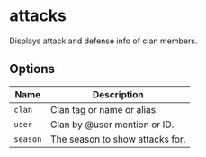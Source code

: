 # attacks

Displays attack and defense info of clan members.

## Options

| Name     | Description                     |
| -------- | ------------------------------- |
| `clan`   | Clan tag or name or alias.      |
| `user`   | Clan by @user mention or ID.    |
| `season` | The season to show attacks for. |
